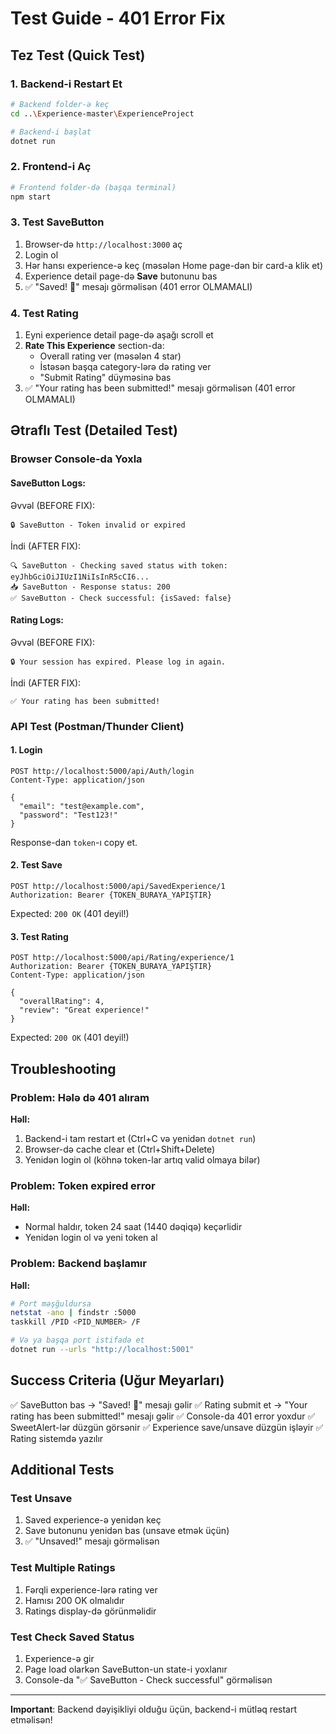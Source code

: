 # Test Guide - 401 Error Fix

## Tez Test (Quick Test)

### 1. Backend-i Restart Et
```bash
# Backend folder-ə keç
cd ..\Experience-master\ExperienceProject

# Backend-i başlat
dotnet run
```

### 2. Frontend-i Aç
```bash
# Frontend folder-də (başqa terminal)
npm start
```

### 3. Test SaveButton
1. Browser-də `http://localhost:3000` aç
2. Login ol
3. Hər hansı experience-ə keç (məsələn Home page-dən bir card-a klik et)
4. Experience detail page-də **Save** butonunu bas
5. ✅ "Saved! 📌" mesajı görməlisən (401 error OLMAMALI)

### 4. Test Rating
1. Eyni experience detail page-də aşağı scroll et
2. **Rate This Experience** section-da:
   - Overall rating ver (məsələn 4 star)
   - İstəsən başqa category-lərə də rating ver
   - "Submit Rating" düyməsinə bas
3. ✅ "Your rating has been submitted!" mesajı görməlisən (401 error OLMAMALI)

## Ətraflı Test (Detailed Test)

### Browser Console-da Yoxla

#### SaveButton Logs:
Əvvəl (BEFORE FIX):
```
🔒 SaveButton - Token invalid or expired
```

İndi (AFTER FIX):
```
🔍 SaveButton - Checking saved status with token: eyJhbGciOiJIUzI1NiIsInR5cCI6...
📥 SaveButton - Response status: 200
✅ SaveButton - Check successful: {isSaved: false}
```

#### Rating Logs:
Əvvəl (BEFORE FIX):
```
🔒 Your session has expired. Please log in again.
```

İndi (AFTER FIX):
```
✅ Your rating has been submitted!
```

### API Test (Postman/Thunder Client)

#### 1. Login
```
POST http://localhost:5000/api/Auth/login
Content-Type: application/json

{
  "email": "test@example.com",
  "password": "Test123!"
}
```

Response-dan `token`-ı copy et.

#### 2. Test Save
```
POST http://localhost:5000/api/SavedExperience/1
Authorization: Bearer {TOKEN_BURAYA_YAPIŞTIR}
```

Expected: `200 OK` (401 deyil!)

#### 3. Test Rating
```
POST http://localhost:5000/api/Rating/experience/1
Authorization: Bearer {TOKEN_BURAYA_YAPIŞTIR}
Content-Type: application/json

{
  "overallRating": 4,
  "review": "Great experience!"
}
```

Expected: `200 OK` (401 deyil!)

## Troubleshooting

### Problem: Hələ də 401 alıram
**Həll:**
1. Backend-i tam restart et (Ctrl+C və yenidən `dotnet run`)
2. Browser-də cache clear et (Ctrl+Shift+Delete)
3. Yenidən login ol (köhnə token-lar artıq valid olmaya bilər)

### Problem: Token expired error
**Həll:**
- Normal haldır, token 24 saat (1440 dəqiqə) keçərlidir
- Yenidən login ol və yeni token al

### Problem: Backend başlamır
**Həll:**
```bash
# Port məşğuldursa
netstat -ano | findstr :5000
taskkill /PID <PID_NUMBER> /F

# Və ya başqa port istifadə et
dotnet run --urls "http://localhost:5001"
```

## Success Criteria (Uğur Meyarları)

✅ SaveButton bas → "Saved! 📌" mesajı gəlir
✅ Rating submit et → "Your rating has been submitted!" mesajı gəlir
✅ Console-da 401 error yoxdur
✅ SweetAlert-lər düzgün görsənir
✅ Experience save/unsave düzgün işləyir
✅ Rating sistemdə yazılır

## Additional Tests

### Test Unsave
1. Saved experience-ə yenidən keç
2. Save butonunu yenidən bas (unsave etmək üçün)
3. ✅ "Unsaved!" mesajı görməlisən

### Test Multiple Ratings
1. Fərqli experience-lərə rating ver
2. Hamısı 200 OK olmalıdır
3. Ratings display-də görünməlidir

### Test Check Saved Status
1. Experience-ə gir
2. Page load olarkən SaveButton-un state-i yoxlanır
3. Console-da "✅ SaveButton - Check successful" görməlisən

---

**Important**: Backend dəyişikliyi olduğu üçün, backend-i mütləq restart etməlisən!

